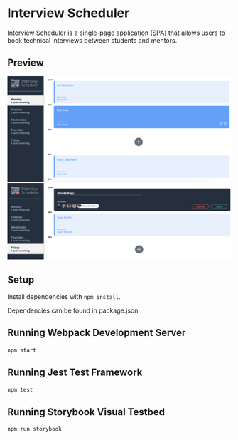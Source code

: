 # Interview Scheduler

Interview Scheduler is a single-page application (SPA) that allows users to book technical interviews between students and mentors.

## Preview 

!["InterviewScheduler"](https://github.com/BrookeNagy123/scheduler/blob/master/docs/InterviewScheduler.png?raw=true)
!["Booking](https://github.com/BrookeNagy123/scheduler/blob/master/docs/Booking.png?raw=true)

## Setup

Install dependencies with `npm install`.

Dependencies can be found in package.json

## Running Webpack Development Server

```sh
npm start
```

## Running Jest Test Framework

```sh
npm test
```

## Running Storybook Visual Testbed

```sh
npm run storybook
```
